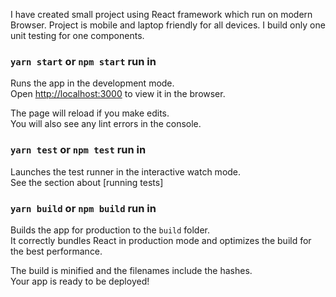 I have created small project  using React framework which run on modern Browser. Project is mobile and laptop friendly for all devices. I build only one unit testing for one components.


### `yarn start` or `npm start` run in <my-app>

Runs the app in the development mode.<br />
Open [http://localhost:3000](http://localhost:3000) to view it in the browser.

The page will reload if you make edits.<br />
You will also see any lint errors in the console.

### `yarn test` or `npm test` run in <my-app>

Launches the test runner in the interactive watch mode.<br />
See the section about [running tests]

### `yarn build` or `npm build` run in <my-app>

Builds the app for production to the `build` folder.<br />
It correctly bundles React in production mode and optimizes the build for the best performance.

The build is minified and the filenames include the hashes.<br />
Your app is ready to be deployed!


